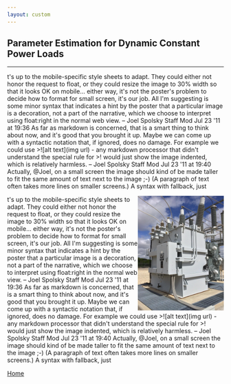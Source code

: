 ```yaml
---
layout: custom
---
```


## Parameter Estimation for Dynamic Constant Power Loads
---

t's up to the mobile-specific style sheets to adapt. They could either not honor the request to float, or they could resize the image to 30% width so that it looks OK on mobile... either way, it's not the poster's problem to decide how to format for small screen, it's our job. All I'm suggesting is some minor syntax that indicates a hint by the poster that a particular image is a decoration, not a part of the narrative, which we choose to interpret using float:right in the normal web view. – 
Joel Spolsky
Staff
Mod
 Jul 23 '11 at 19:36
As far as markdown is concerned, that is a smart thing to think about now, and it's good that you brought it up. Maybe we can come up with a syntactic notation that, if ignored, does no damage. For example we could use >![alt text](img url) - any markdown processor that didn't understand the special rule for >! would just show the image indented, which is relatively harmless. – 
Joel Spolsky
Staff
Mod
 Jul 23 '11 at 19:40
Actually, @Joel, on a small screen the image should kind of be made taller to fit the same amount of text next to the image ;-) (A paragraph of text often takes more lines on smaller screens.) A syntax with fallback, just

<img align="right" width="200" src="./pictures/transformer_electricity.jpg">

t's up to the mobile-specific style sheets to adapt. They could either not honor the request to float, or they could resize the image to 30% width so that it looks OK on mobile... either way, it's not the poster's problem to decide how to format for small screen, it's our job. All I'm suggesting is some minor syntax that indicates a hint by the poster that a particular image is a decoration, not a part of the narrative, which we choose to interpret using float:right in the normal web view. – 
Joel Spolsky
Staff
Mod
 Jul 23 '11 at 19:36
As far as markdown is concerned, that is a smart thing to think about now, and it's good that you brought it up. Maybe we can come up with a syntactic notation that, if ignored, does no damage. For example we could use >![alt text](img url) - any markdown processor that didn't understand the special rule for >! would just show the image indented, which is relatively harmless. – 
Joel Spolsky
Staff
Mod
 Jul 23 '11 at 19:40
Actually, @Joel, on a small screen the image should kind of be made taller to fit the same amount of text next to the image ;-) (A paragraph of text often takes more lines on smaller screens.) A syntax with fallback, just

[Home](./)
